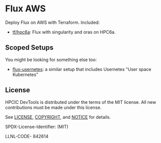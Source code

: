 # Flux AWS

Deploy Flux on AWS with Terraform.  Included:

 - [tf/hpc6a](tf/hpc6a): Flux with singularity and oras on HPC6a.

## Scoped Setups

You might be looking for something else too:

 - [flux-usernetes](https://github.com/converged-computing/flux-usernetes): a similar setup that includes Usernetes "User space Kubernetes"

## License

HPCIC DevTools is distributed under the terms of the MIT license.
All new contributions must be made under this license.

See [LICENSE](https://github.com/converged-computing/cloud-select/blob/main/LICENSE),
[COPYRIGHT](https://github.com/converged-computing/cloud-select/blob/main/COPYRIGHT), and
[NOTICE](https://github.com/converged-computing/cloud-select/blob/main/NOTICE) for details.

SPDX-License-Identifier: (MIT)

LLNL-CODE- 842614
